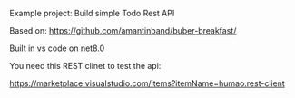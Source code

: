 Example project: Build simple Todo Rest API

Based on: https://github.com/amantinband/buber-breakfast/

Built in vs code on net8.0

You need this REST clinet to test the api:

https://marketplace.visualstudio.com/items?itemName=humao.rest-client

